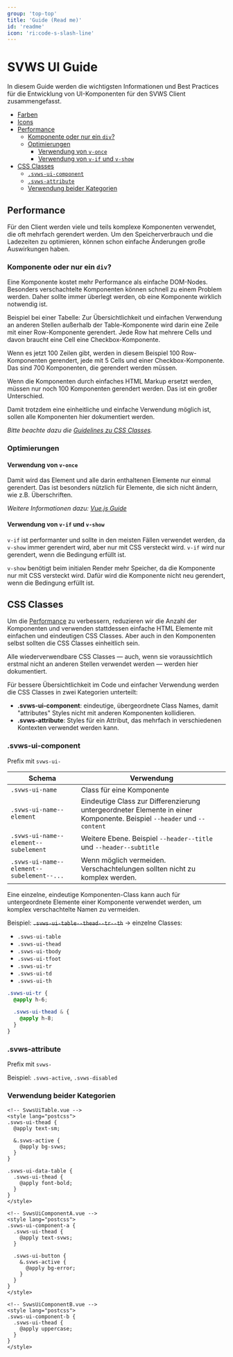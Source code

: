 ```yaml
---
group: 'top-top'
title: 'Guide (Read me)'
id: 'readme'
icon: 'ri:code-s-slash-line'
---
```


# SVWS UI Guide

In diesem Guide werden die wichtigsten Informationen und Best Practices für die Entwicklung von UI-Komponenten für den
SVWS Client zusammengefasst.

* [Farben](/story/farben)
* [Icons](/story/icons)
* [Performance](#performance)
  * [Komponente oder nur ein `div`?](#komponente-oder-nur-ein-div)
  * [Optimierungen](#optimierungen)
	* [Verwendung von `v-once`](#verwendung-von-v-once)
	* [Verwendung von `v-if` und `v-show`](#verwendung-von-v-if-und-v-show)
* [CSS Classes](#css-classes)
  * [`.svws-ui-component`](#svws-ui-component)
  * [`.svws-attribute`](#svws-attribute)
  * [Verwendung beider Kategorien](#verwendung-beider-kategorien)

## Performance

Für den Client werden viele und teils komplexe Komponenten verwendet, die oft mehrfach gerendert werden. Um den
Speicherverbrauch und die Ladezeiten zu optimieren, können schon einfache Änderungen große Auswirkungen haben.

### Komponente oder nur ein `div`?

Eine Komponente kostet mehr Performance als einfache DOM-Nodes. Besonders verschachtelte Komponenten können schnell zu
einem Problem werden. Daher sollte immer überlegt werden, ob eine Komponente wirklich notwendig ist.

Beispiel bei einer Tabelle: Zur Übersichtlichkeit und einfachen Verwendung an anderen Stellen außerhalb der
Table-Komponente wird darin eine Zeile mit einer Row-Komponente gerendert. Jede Row hat mehrere Cells und davon braucht
eine Cell eine Checkbox-Komponente.

Wenn es jetzt 100 Zeilen gibt, werden in diesem Beispiel 100 Row-Komponenten gerendert, jede mit 5 Cells und einer
Checkbox-Komponente. Das sind 700 Komponenten, die gerendert werden müssen.

Wenn die Komponenten durch einfaches HTML Markup ersetzt werden, müssen nur noch 100 Komponenten gerendert werden. Das
ist ein großer Unterschied.

Damit trotzdem eine einheitliche und einfache Verwendung möglich ist, sollen alle Komponenten hier dokumentiert werden.

_Bitte beachte dazu die [Guidelines zu CSS Classes](#css-classes)._

### Optimierungen

#### Verwendung von `v-once`

Damit wird das Element und alle darin enthaltenen Elemente nur einmal gerendert. Das ist besonders nützlich für
Elemente, die sich nicht ändern, wie z.B. Überschriften.

_Weitere Informationen dazu: [Vue.js Guide](https://vuejs.org/guide/best-practices/performance.html#v-once)_

#### Verwendung von `v-if` und `v-show`

`v-if` ist performanter und sollte in den meisten Fällen verwendet werden, da `v-show` immer gerendert wird, aber nur
mit CSS versteckt wird. `v-if` wird nur gerendert, wenn die Bedingung erfüllt ist.

`v-show` benötigt beim initialen Render mehr Speicher, da die Komponente nur mit CSS versteckt wird. Dafür wird die
Komponente nicht neu gerendert, wenn die Bedingung erfüllt ist.

## CSS Classes

Um die [Performance](#komponente-oder-nur-ein-div) zu verbessern, reduzieren wir die Anzahl der Komponenten und
verwenden stattdessen einfache HTML Elemente mit einfachen und eindeutigen CSS Classes. Aber auch in den Komponenten
selbst sollten die CSS Classes einheitlich sein.

Alle wiederverwendbare CSS Classes — auch, wenn sie voraussichtlich erstmal nicht an anderen Stellen verwendet werden —
werden hier dokumentiert.

Für bessere Übersichtlichkeit im Code und einfacher Verwendung werden die CSS Classes in zwei Kategorien unterteilt:

* **.svws-ui-component**: eindeutige, übergeordnete Class Names, damit "attributes" Styles nicht mit anderen Komponenten
  kollidieren.
* **.svws-attribute**: Styles für ein Attribut, das mehrfach in verschiedenen Kontexten verwendet werden kann.

### .svws-ui-component

Prefix mit `svws-ui-`

| Schema                                    | Verwendung                                                                                                             |
|-------------------------------------------|------------------------------------------------------------------------------------------------------------------------|
| `.svws-ui-name`                           | Class für eine Komponente                                                                                              |
| `.svws-ui-name--element`                  | Eindeutige Class zur Differenzierung untergeordneter Elemente in einer Komponente. Beispiel `--header` und `--content` |
| `.svws-ui-name--element--subelement`      | Weitere Ebene. Beispiel `--header--title` und `--header--subtitle`                                                     |
| `.svws-ui-name--element--subelement--...` | Wenn möglich vermeiden. Verschachtelungen sollten nicht zu komplex werden.                                             |

Eine einzelne, eindeutige Komponenten-Class kann auch für untergeordnete Elemente einer Komponente verwendet werden, um
komplex verschachtelte Namen zu vermeiden.

Beispiel: ~~`.svws-ui-table--thead--tr--th`~~ &rarr; einzelne Classes:

* `.svws-ui-table`
* `.svws-ui-thead`
* `.svws-ui-tbody`
* `.svws-ui-tfoot`
* `.svws-ui-tr`
* `.svws-ui-td`
* `.svws-ui-th`

```scss
.svws-ui-tr {
  @apply h-6;

  .svws-ui-thead & {
    @apply h-8;
  }
}
```

### .svws-attribute

Prefix mit `svws-`

Beispiel: `.svws-active`, `.svws-disabled`

### Verwendung beider Kategorien

```vue
<!-- SvwsUiTable.vue -->
<style lang="postcss">
.svws-ui-thead {
  @apply text-sm;

  &.svws-active {
    @apply bg-svws;
  }
}

.svws-ui-data-table {
  .svws-ui-thead {
    @apply font-bold;
  }
}
</style>
```

```vue
<!-- SvwsUiComponentA.vue -->
<style lang="postcss">
.svws-ui-component-a {
  .svws-ui-thead {
    @apply text-svws;
  }

  .svws-ui-button {
    &.svws-active {
      @apply bg-error;
    }
  }
}
</style>
```

```vue
<!-- SvwsUiComponentB.vue -->
<style lang="postcss">
.svws-ui-component-b {
  .svws-ui-thead {
    @apply uppercase;
  }
}
</style>
```
